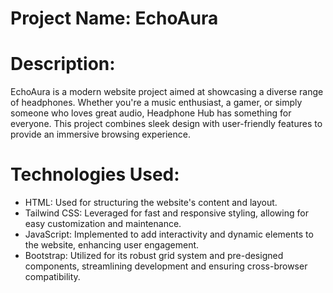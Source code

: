 # Project Name: EchoAura

# Description:
EchoAura is a modern website project aimed at showcasing a diverse range of headphones. Whether you're a music enthusiast, a gamer, or simply someone who loves great audio, Headphone Hub has something for everyone. This project combines sleek design with user-friendly features to provide an immersive browsing experience.

# Technologies Used:
- HTML: Used for structuring the website's content and layout.
- Tailwind CSS: Leveraged for fast and responsive styling, allowing for easy customization and maintenance.
- JavaScript: Implemented to add interactivity and dynamic elements to the website, enhancing user engagement.
- Bootstrap: Utilized for its robust grid system and pre-designed components, streamlining development and ensuring cross-browser compatibility.



